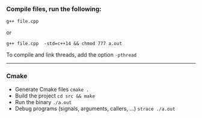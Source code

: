 ### Compile files, run the following:
`g++ file.cpp`
 
or

`g++ file.cpp  -std=c++14 && chmod 777 a.out`

To compile and link threads, add the option `-pthread`

---
### Cmake

* Generate Cmake files `cmake .`
* Build the project `cd src && make`
* Run the binary `./a.out`
* Debug programs (signals, arguments, callers, ...) `strace ./a.out`

